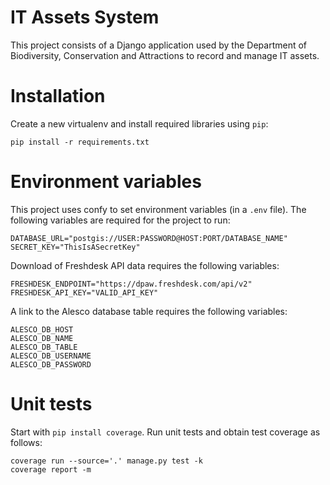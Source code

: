 # IT Assets System

This project consists of a Django application used by the Department of
Biodiversity, Conservation and Attractions to record and manage IT assets.

# Installation

Create a new virtualenv and install required libraries using `pip`:

    pip install -r requirements.txt

# Environment variables

This project uses confy to set environment variables (in a `.env` file).
The following variables are required for the project to run:

    DATABASE_URL="postgis://USER:PASSWORD@HOST:PORT/DATABASE_NAME"
    SECRET_KEY="ThisIsASecretKey"

Download of Freshdesk API data requires the following variables:

    FRESHDESK_ENDPOINT="https://dpaw.freshdesk.com/api/v2"
    FRESHDESK_API_KEY="VALID_API_KEY"

A link to the Alesco database table requires the following variables:

    ALESCO_DB_HOST
    ALESCO_DB_NAME
    ALESCO_DB_TABLE
    ALESCO_DB_USERNAME
    ALESCO_DB_PASSWORD

# Unit tests

Start with `pip install coverage`. Run unit tests and obtain test coverage as follows:

    coverage run --source='.' manage.py test -k
    coverage report -m
